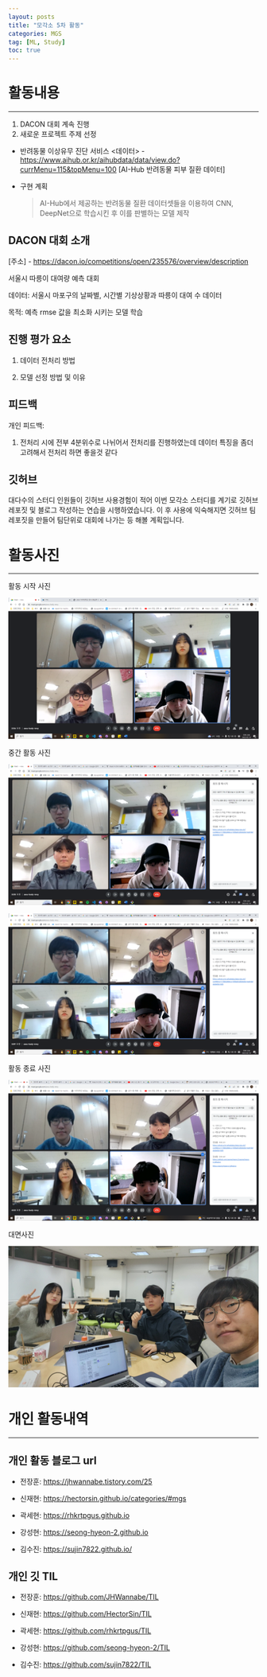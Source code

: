 ```yaml
---
layout: posts
title: "모각소 5차 활동"
categories: MGS
tag: [ML, Study]
toc: true
---
```


# 활동내용

---

1. DACON 대회 계속 진행
2. 새로운 프로젝트 주제 선정

- 반려동물 이상유무 진단 서비스
  <데이터> - https://www.aihub.or.kr/aihubdata/data/view.do?currMenu=115&topMenu=100 [AI-Hub 반려동물 피부 질환 데이터]

- 구현 계획
  > AI-Hub에서 제공하는 반려동물 질환 데이터셋들을 이용하여 CNN, DeepNet으로 학습시킨 후 이를 판별하는 모델 제작

## DACON 대회 소개

[주소] - https://dacon.io/competitions/open/235576/overview/description

서울시 따릉이 대여량 예측 대회

데이터: 서울시 마포구의 날짜별, 시간별 기상상황과 따릉이 대여 수 데이터

목적: 예측 rmse 값을 최소화 시키는 모델 학습

## 진행 평가 요소

1. 데이터 전처리 방법

2. 모델 선정 방법 및 이유

## 피드백

개인 피드백:

1. 전처리 시에 전부 4분위수로 나뉘어서 전처리를 진행하였는데 데이터 특징을 좀더 고려해서 전처리 하면 좋을것 같다

## 깃허브

대다수의 스터디 인원들이 깃허브 사용경험이 적어 이번 모각소 스터디를 계기로 깃허브 레포짓 및 블로그 작성하는 연습을 시행하였습니다.
이 후 사용에 익숙해지면 깃허브 팀 레포짓을 만들어 팀단위로 대회에 나가는 등 해볼 계획입니다.

# 활동사진

---

활동 시작 사진

![활동시작사진](/images/2023-02-10-MGS5/활동시작사진.png)

중간 활동 사진

![중간사진1](/images/2023-02-10-MGS5/중간사진1.png)

![중간사진2](/images/2023-02-10-MGS5/중간사진2.png)

활동 종료 사진

![중간사진3](/images/2023-02-10-MGS5/중간사진3.png)

대면사진

![대면사진](/images/2023-02-10-MGS5/대면사진.jpg)

# 개인 활동내역

---

## 개인 활동 블로그 url

- 전장훈: https://jhwannabe.tistory.com/25

- 신재현: https://hectorsin.github.io/categories/#mgs

- 곽세현: https://rhkrtpgus.github.io

- 강성현: https://seong-hyeon-2.github.io

- 김수진: https://sujin7822.github.io/

## 개인 깃 TIL

- 전장훈: https://github.com/JHWannabe/TIL

- 신재현: https://github.com/HectorSin/TIL

- 곽세현: https://github.com/rhkrtpgus/TIL

- 강성현: https://github.com/seong-hyeon-2/TIL

- 김수진: https://github.com/sujin7822/TIL

